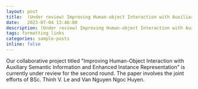 ```yaml
---
layout: post
title:  (Under review) Improving Human-object Interaction with Auxiliary Semantic Information and Enhanced Instance Representation
date:   2023-07-04 13:46:00
description: (Under review) Improving Human-object Interaction with Auxiliary Semantic Information and Enhanced Instance Representation
tags: formatting links
categories: sample-posts
inline: false
---
```


Our collaborative project titled "Improving Human-Object Interaction with Auxiliary Semantic Information and Enhanced Instance Representation" is currently under review for the second round. The paper involves the joint efforts of BSc. Thinh V. Le and Van Nguyen Ngoc Huyen.
